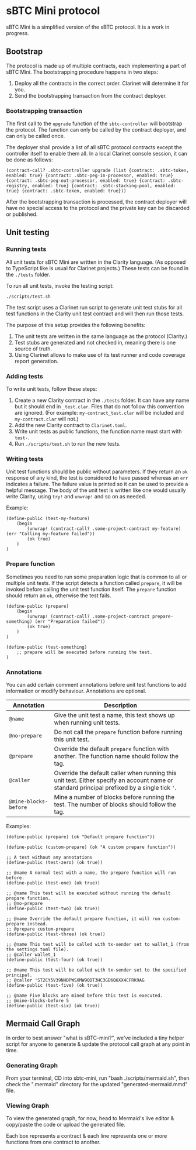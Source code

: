 # sBTC Mini protocol

sBTC Mini is a simplified version of the sBTC protocol. It is a work in
progress.

## Bootstrap

The protocol is made up of multiple contracts, each implementing a part of
sBTC Mini. The bootstrapping procedure happens in two steps:

1. Deploy all the contracts in the correct order. Clarinet will determine it for
   you.
2. Send the bootstrapping transaction from the contract deployer.

### Bootstrapping transaction

The first call to the `upgrade` function of the `sbtc-controller` will bootstrap
the protocol. The function can only be called by the contract deployer, and can
only be called once.

The deployer shall provide a list of all sBTC protocol contracts except the
controller itself to enable them all. In a local Clarinet console session, it
can be done as follows:

```clarity
(contract-call? .sbtc-controller upgrade (list {contract: .sbtc-token, enabled: true} {contract: .sbtc-peg-in-processor, enabled: true} {contract: .sbtc-peg-out-processor, enabled: true} {contract: .sbtc-registry, enabled: true} {contract: .sbtc-stacking-pool, enabled: true} {contract: .sbtc-token, enabled: true}))
```

After the bootstrapping transaction is processed, the contract deployer will
have no special access to the protocol and the private key can be discarded or
published.

## Unit testing

### Running tests

All unit tests for sBTC Mini are written in the Clarity language. (As opposed
to TypeScript like is usual for Clarinet projects.) These tests can be found in
the `./tests` folder.

To run all unit tests, invoke the testing script:
```
./scripts/test.sh
```

The test script uses a Clarinet run script to generate unit test stubs for all
test functions in the Clarity unit test contract and will then run those tests.

The purpose of this setup provides the following benefits:

1. The unit tests are written in the same language as the protocol (Clarity.)
2. Test stubs are generated and not checked in, meaning there is one source of
   truth.
3. Using Clarinet allows to make use of its test runner and code coverage report
   generation.

### Adding tests

To write unit tests, follow these steps:

1. Create a new Clarity contract in the `./tests` folder. It can have any name
   but it should end in `_test.clar`. Files that do not follow this convention
   are ignored. (For example: `my-contract_test.clar` will be included and
   `my-contract.clar` will not.)
2. Add the new Clarity contract to `Clarinet.toml`.
3. Write unit tests as public functions, the function name must start with `test-`.
4. Run `./scripts/test.sh` to run the new tests.

### Writing tests

Unit test functions should be public without parameters. If they return an `ok`
response of any kind, the test is considered to have passed whereas an `err`
indicates a failure. The failure value is printed so it can be used to provide a
helpful message. The body of the unit test is written like one would usually
write Clarity, using `try!` and `unwrap!` and so on as needed.

Example:

```clarity
(define-public (test-my-feature)
	(begin
		(unwrap! (contract-call? .some-project-contract my-feature) (err "Calling my-feature failed"))
		(ok true)
	)
)
```

### Prepare function

Sometimes you need to run some preparation logic that is common to all or
multiple unit tests. If the script detects a function called `prepare`, it will
be invoked before calling the unit test function itself. The `prepare` function
should return an `ok`, otherwise the test fails.

```clarity
(define-public (prepare)
	(begin
		(unwrap! (contract-call? .some-project-contract prepare-something) (err "Preparation failed"))
		(ok true)
	)
)

(define-public (test-something)
	;; prepare will be executed before running the test.
)
```

### Annotations

You can add certain comment annotations before unit test functions to add
information or modify behaviour. Annotations are optional.

| Annotation            | Description                                                                                                                                  |
|-----------------------|----------------------------------------------------------------------------------------------------------------------------------------------|
| `@name`               | Give the unit test a name, this text shows up when running unit tests.                                                                       |
| `@no-prepare`         | Do not call the `prepare` function before running this unit test.                                                                            |
| `@prepare`            | Override the default `prepare` function with another. The function name should follow the tag.                                               |
| `@caller`             | Override the default caller when running this unit test. Either specify an account name or standard principal prefixed by a single tick `'`. |
| `@mine-blocks-before` | Mine a number of blocks before running the test. The number of blocks should follow the tag.                                                 |

Examples:

```clarity
(define-public (prepare) (ok "Default prepare function"))

(define-public (custom-prepare) (ok "A custom prepare function"))

;; A test without any annotations
(define-public (test-zero) (ok true))

;; @name A normal test with a name, the prepare function will run before.
(define-public (test-one) (ok true))

;; @name This test will be executed without running the default prepare function.
;; @no-prepare
(define-public (test-two) (ok true))

;; @name Override the default prepare function, it will run custom-prepare instead.
;; @prepare custom-prepare
(define-public (test-three) (ok true))

;; @name This test will be called with tx-sender set to wallet_1 (from the settings toml file).
;; @caller wallet_1
(define-public (test-four) (ok true))

;; @name This test will be called with tx-sender set to the specified principal.
;; @caller 'ST2CY5V39NHDPWSXMW9QDT3HC3GD6Q6XX4CFRK9AG
(define-public (test-five) (ok true))

;; @name Five blocks are mined before this test is executed.
;; @mine-blocks-before 5
(define-public (test-six) (ok true))
```


## Mermaid Call Graph

In order to best answer "what is sBTC-mini?", we've included a tiny helper script for anyone to generate & update the protocol call graph at any point in time.

### Generating Graph

From your terminal, CD into sbtc-mini, run "bash ./scripts/mermaid.sh", then check the ".mermaid" directory for the updated "generated-mermaid.mmd" file.

### Viewing Graph

To view the generated graph, for now, head to Mermaid's live editor & copy/paste the code or upload the generated file.

Each box represents a contract & each line represents one or more functions from one contract to another.